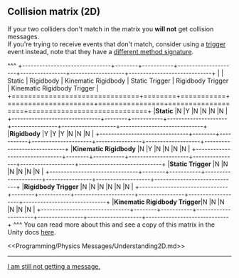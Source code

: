 ## Collision matrix (2D)

If your two colliders don't match in the matrix you **will not** get collision messages.  
If you're trying to receive events that don't match, consider using a [trigger](3%20Trigger%20Matrix%202D.md) event instead, note that they have a [different method signature](2%20Trigger%20Messages%202D.md).


^^^
+-------------------------------+--------+-----------+---------------------+----------------+-------------------+-----------------------------+
|                               | Static | Rigidbody | Kinematic Rigidbody | Static Trigger | Rigidbody Trigger | Kinematic Rigidbody Trigger |
+===============================+========+===========+=====================+================+===================+=============================+
|**Static**                     |N       |Y          |N                    |N               |N                  |N                            |
+-------------------------------+--------+-----------+---------------------+----------------+-------------------+-----------------------------+
|**Rigidbody**                  |Y       |Y          |Y                    |N               |N                  |N                            |
+-------------------------------+--------+-----------+---------------------+----------------+-------------------+-----------------------------+
|**Kinematic Rigidbody**        |N       |Y          |N                    |N               |N                  |N                            |
+-------------------------------+--------+-----------+---------------------+----------------+-------------------+-----------------------------+
|**Static Trigger**             |N       |N          |N                    |N               |N                  |N                            |
+-------------------------------+--------+-----------+---------------------+----------------+-------------------+-----------------------------+
|**Rigidbody Trigger**          |N       |N          |N                    |N               |N                  |N                            |
+-------------------------------+--------+-----------+---------------------+----------------+-------------------+-----------------------------+
|**Kinematic Rigidbody Trigger**|N       |N          |N                    |N               |N                  |N                            |
+-------------------------------+--------+-----------+---------------------+----------------+-------------------+-----------------------------+
^^^ You can read more about this and see a copy of this matrix in the Unity docs [here](https://docs.unity3d.com/Manual/CollidersOverview.html).

<<Programming/Physics Messages/Understanding2D.md>>

---
[I am still not getting a message.](4%20Local%20Functions%202D.md)